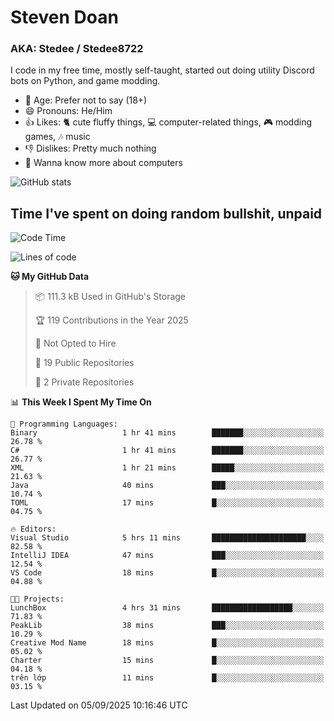 # Steven Doan
### AKA: Stedee / Stedee8722
I code in my free time, mostly self-taught, started out doing utility Discord bots on Python, and game modding.

- 🤔 Age: Prefer not to say (18+)
- 😄 Pronouns: He/Him
- 👍 Likes: 🐈 cute fluffy things, 💻 computer-related things, 🎮 modding games, 🎶 music
- 👎 Dislikes: Pretty much nothing
- 🥹 Wanna know more about computers

![GitHub stats](https://github-readme-stats-iota-mocha-40.vercel.app/api?username=Stedee8722&show=prs_merged,prs_merged_percentage&show_icons=true&theme=transparent)

## Time I've spent on doing random bullshit, unpaid
<!--START_SECTION:Time I've spent on doing random bullshit, unpaid-->
![Code Time](http://img.shields.io/badge/Code%20Time-324%20hrs%2043%20mins-blue)

![Lines of code](https://img.shields.io/badge/From%20Hello%20World%20I%27ve%20Written-87.2%20thousand%20lines%20of%20code-blue)

**🐱 My GitHub Data** 

> 📦 111.3 kB Used in GitHub's Storage 
 > 
> 🏆 119 Contributions in the Year 2025
 > 
> 🚫 Not Opted to Hire
 > 
> 📜 19 Public Repositories 
 > 
> 🔑 2 Private Repositories 
 > 
📊 **This Week I Spent My Time On** 

```text
💬 Programming Languages: 
Binary                   1 hr 41 mins        ███████░░░░░░░░░░░░░░░░░░   26.78 % 
C#                       1 hr 41 mins        ███████░░░░░░░░░░░░░░░░░░   26.77 % 
XML                      1 hr 21 mins        █████░░░░░░░░░░░░░░░░░░░░   21.63 % 
Java                     40 mins             ███░░░░░░░░░░░░░░░░░░░░░░   10.74 % 
TOML                     17 mins             █░░░░░░░░░░░░░░░░░░░░░░░░   04.75 % 

🔥 Editors: 
Visual Studio            5 hrs 11 mins       █████████████████████░░░░   82.58 % 
IntelliJ IDEA            47 mins             ███░░░░░░░░░░░░░░░░░░░░░░   12.54 % 
VS Code                  18 mins             █░░░░░░░░░░░░░░░░░░░░░░░░   04.88 % 

🐱‍💻 Projects: 
LunchBox                 4 hrs 31 mins       ██████████████████░░░░░░░   71.83 % 
PeakLib                  38 mins             ███░░░░░░░░░░░░░░░░░░░░░░   10.29 % 
Creative Mod Name        18 mins             █░░░░░░░░░░░░░░░░░░░░░░░░   05.02 % 
Charter                  15 mins             █░░░░░░░░░░░░░░░░░░░░░░░░   04.18 % 
trên lớp                 11 mins             █░░░░░░░░░░░░░░░░░░░░░░░░   03.15 % 
```


 Last Updated on 05/09/2025 10:16:46 UTC
<!--END_SECTION:Time I've spent on doing random bullshit, unpaid-->

